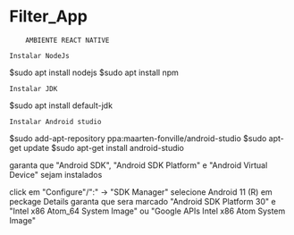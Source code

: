 # Filter_App

        AMBIENTE REACT NATIVE

    Instalar NodeJs

$sudo apt install nodejs 
$sudo apt install npm

    Instalar JDK

$sudo apt install default-jdk

    Instalar Android studio

$sudo add-apt-repository ppa:maarten-fonville/android-studio 
$sudo apt-get update
$sudo apt-get install android-studio

garanta que "Android SDK", "Android SDK Platform" e "Android Virtual Device" sejam instalados

click em "Configure"/":" -> "SDK Manager"
selecione Android 11 (R)
em peckage Details garanta que sera marcado "Android SDK Platform 30" e
"Intel x86 Atom_64 System Image" ou "Google APIs Intel x86 Atom System Image"
